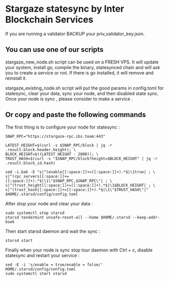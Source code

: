 # Stargaze statesync by Inter Blockchain Services

If you are running a validator BACKUP your priv_validator_key.json.

## You can use one of our scripts

stargaze_new_node.sh script can be used on a FRESH VPS. It will update your system, install go, compile the binary, statesynced chain and will ask you to create a service or not. If there is go installed, it will remove and reinstall it.

stargaze_existing_node.sh script will put the good params in config.toml for statesync, clear your data, sync your node, and then disabled state sync. Once your node is sync , please consider to make a service .

## Or copy and paste the following commands

The first thing is to configure your node for statesync :

```
SNAP_RPC="https://stargaze-rpc.ibs.team:443"

LATEST_HEIGHT=$(curl -s $SNAP_RPC/block | jq -r .result.block.header.height); \
BLOCK_HEIGHT=$((LATEST_HEIGHT - 2000)); \
TRUST_HASH=$(curl -s "$SNAP_RPC/block?height=$BLOCK_HEIGHT" | jq -r .result.block_id.hash)

sed -i.bak -E "s|^(enable[[:space:]]+=[[:space:]]+).*$|\1true| ; \
s|^(rpc_servers[[:space:]]+=[[:space:]]+).*$|\1\"$SNAP_RPC,$SNAP_RPC\"| ; \
s|^(trust_height[[:space:]]+=[[:space:]]+).*$|\1$BLOCK_HEIGHT| ; \
s|^(trust_hash[[:space:]]+=[[:space:]]+).*$|\1\"$TRUST_HASH\"|" $HOME/.starsd/config/config.toml
```

After stop your node and clear your data :

```
sudo systemctl stop starsd
starsd tendermint unsafe-reset-all --home $HOME/.starsd --keep-addr-book
```

Then start starsd daemon and wait the sync :

```
starsd start
```

Finally when your node is sync stop tour daemon with Ctrl + c, disable statesync and restart your service :

```
sed -E -i 's/enable = true/enable = false/' HOME/.starsd/config/config.toml
sudo systemctl start starsd
```
